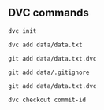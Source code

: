## DVC commands

```
dvc init
```

```
dvc add data/data.txt 
```

```
git add data/data.txt.dvc
```

```
git add data/.gitignore 
```

```
git add data/data.txt.dvc
```

```
dvc checkout commit-id
```